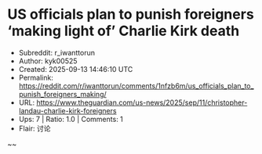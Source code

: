 # US officials plan to punish foreigners ‘making light of’ Charlie Kirk death

- Subreddit: r_iwanttorun
- Author: kyk00525
- Created: 2025-09-13 14:46:10 UTC
- Permalink: https://reddit.com/r/iwanttorun/comments/1nfzb6m/us_officials_plan_to_punish_foreigners_making/
- URL: https://www.theguardian.com/us-news/2025/sep/11/christopher-landau-charlie-kirk-foreigners
- Ups: 7 | Ratio: 1.0 | Comments: 1
- Flair: 讨论


\~~

